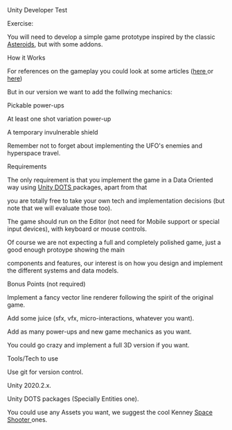 ﻿<a name="br1"></a> 

Unity Developer Test

Exercise:

You will need to develop a simple game prototype inspired by the classic [Asteroids](https://www.youtube.com/watch?v=WYSupJ5r2zo), but with some addons.

How it Works

For references on the gameplay you could look at some articles ([here](https://www.gamasutra.com/view/news/294648/Check_out_the_handwritten_game_design_doc_for_Asteroids.php)[ ](https://www.gamasutra.com/view/news/294648/Check_out_the_handwritten_game_design_doc_for_Asteroids.php)or [here](http://www.retrogamedeconstructionzone.com/2019/10/asteroids-by-numbers.html))

But in our version we want to add the follwing mechanics:

Pickable power-ups

At least one shot variation power-up

A temporary invulnerable shield

Remember not to forget about implementing the UFO's enemies and hyperspace travel.

Requirements

The only requirement is that you implement the game in a Data Oriented way using [Unity](https://unity.com/dots/packages)[ ](https://unity.com/dots/packages)[DOTS](https://unity.com/dots/packages)[ ](https://unity.com/dots/packages)packages, apart from that

you are totally free to take your own tech and implementation decisions (but note that we will evaluate those too).

The game should run on the Editor (not need for Mobile support or special input devices), with keyboard or mouse controls.

Of course we are not expecting a full and completely polished game, just a good enough protoype showing the main

components and features, our interest is on how you design and implement the different systems and data models.

Bonus Points (not required)

Implement a fancy vector line renderer following the spirit of the original game.

Add some juice (sfx, vfx, micro-interactions, whatever you want).

Add as many power-ups and new game mechanics as you want.

You could go crazy and implement a full 3D version if you want.

Tools/Tech to use

Use git for version control.

Unity 2020.2.x.

Unity DOTS packages (Specially Entities one).

You could use any Assets you want, we suggest the cool Kenney [Space](https://www.kenney.nl/assets/space-shooter-redux)[ ](https://www.kenney.nl/assets/space-shooter-redux)[Shooter](https://www.kenney.nl/assets/space-shooter-redux)[ ](https://www.kenney.nl/assets/space-shooter-redux)ones.

